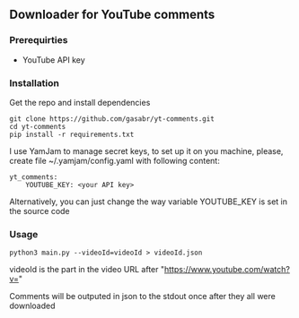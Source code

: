 ## Downloader for YouTube comments


### Prerequirties
* YouTube API key


### Installation

Get the repo and install dependencies
```
git clone https://github.com/gasabr/yt-comments.git
cd yt-comments
pip install -r requirements.txt
```

I use YamJam to manage secret keys, to set up it on you machine, please, create
file ~/.yamjam/config.yaml with following content:
```
yt_comments:
	YOUTUBE_KEY: <your API key>
```

Alternatively, you can just change the way variable YOUTUBE\_KEY is set in the
source code 


### Usage

```
python3 main.py --videoId=videoId > videoId.json
```

videoId is the part in the video URL after "https://www.youtube.com/watch?v="

Comments will be outputed in json to the stdout once after they all were
downloaded
